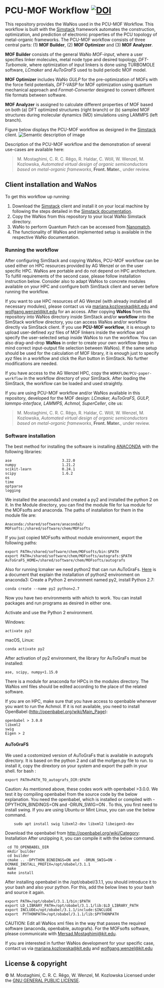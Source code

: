 # PCU-MOF Workflow  [![DOI](https://zenodo.org/badge/450835577.svg)](https://zenodo.org/badge/latestdoi/450835577)

This repository provides the WaNos used in the PCU-MOF Workflow. This workflow is built with the [Simstack](https://www.simstack.de/) framework automates the construction, optimization, and prediction of electronic properties of the PCU topology of metal-organic frameworks. The PCU-MOF workflow consists of three central parts: (1) **MOF Builder**, (2) **MOF Optimizer** and (3) **MOF Analyzer**. 

**MOF Builder** consists of the general WaNo *MOF-input*, where a user specifies linker molecules, metal node type and desired topology, *DFT-Turbomole*, where
optimization of input linkers is done using TURBOMOLE software, *LCmaker* and *AuToGraFS* used to build periodic MOF model. 

**MOF Optimizer** includes WaNo *GULP* for the pre-optimization of MOFs with the force field potentials, *DFT-VASP* for MOF optimization using quantum mechanical approach and *Format-Converter* designed to convert different file formats between software. 

**MOF Analyzer** is assigned to calculate different properties of MOF based on both (a) DFT optimized structures (right branch) or (b) sampled MOF structures during molecular dynamics (MD) simulations using LAMMPS (left branch).

Figure below displays the PCU-MOF workflow as designed in the [Simstack](https://www.simstack.de/) client.
![Semantic description of image](workflow.png)

Description of the PCU-MOF workflow and the demonstration of several use-cases are available here:
>M. Mostaghimi, C. R. C. Rêgo, R. Haldar, C. Wöll, W. Wenzel, M. Kozlowska, *Automated virtual design of organic semiconductors based on metal-organic frameworks*, **Front. Mater.**, under review.

## Client installation and WaNos

To get this workflow up running: 
 1. Download the [Simstack](https://www.simstack.de/) client and install it on your local machine by following the steps detailed in the [Simstack documentation](https://simstack.readthedocs.io/en/latest/installation/index.html). 
 3. Copy the WaNos from this repository to your local WaNo Simstack directory.
 4. WaNo to perform Quantum Patch can be accessed from [Nanomatch](https://www.nanomatch.de/virtual-lab/virtual-design-tools/quantumpatch/). 
 5. The functionality of WaNos and implemented setup is available in the respective WaNo documentation.

### Running the workflow
After configuring SimStack and copying WaNos, PCU-MOF workflow can be used either on HPC resources provided by AG Wenzel or on the user specific HPC. WaNos are portable and do not depend on HPC architecture. To fulfill requirements of the second case, please follow installation instruction below. Consider also to adapt WaNos to concrete modules available on your HPC and configure both SimStack client and server before running the workflow.

If you want to use HPC resources of AG Wenzel (with already installed all necessary modules), please contact us via mariana.kozlowska@kit.edu and wolfgang.wenzel@kit.edu for an access. After copying **WaNos** from this repository into WaNos directory inside SimStack and/or **workflow** into the SimStack workflow directory, you can access WaNos and/or workflow directly via SimStack client. If you use **PCU-MOF workflow**, it is enough to upload user-defined *xyz* files of MOF linkers inside the workflow and specify the user-selected setup inside WaNos to run the workflow. You can also drag-and-drop **WaNos** in order to create your own workflow (keep in mind correct input-output file selection between WaNos). If the same setup should be used for the calculation of MOF library, it is enough just to specify *xyz* files in a workflow and click the *Run* button in SimStack. No further modifications are needed.

If you have access to the AG Wenzel HPC, copy the `WORKFLOW/PCU-paper-workflow` in the workflow directory of your SimStack. After loading the SimStack, the workflow can be loaded and used straightly.

If you are using PCU-MOF workflow and/or WaNos available in this repository, developed for the MOF design: *LCmaker, AuToGraFS, GULP, lammps-interface,
LAMMPS, Achmol, SuperCeller*, cite us:
>M. Mostaghimi, C. R. C. Rêgo, R. Haldar, C. Wöll, W. Wenzel, M. Kozlowska, *Automated virtual design of organic semiconductors based on metal-organic frameworks*, **Front. Mater.**, under review.

### Software installation
The best method for installing the software is installing [ANACONDA](https://docs.anaconda.com/anaconda/install/index.html) with the following libraries:

```
ase                       3.22.0
numpy                     1.21.2
scikit-learn              0.24.1
scipy                     1.6.2
os
time 
optparse
logging
```
We installed the anaconda3 and created a py2 and installed the python 2 on it. In the Module directory, you can find the module file for lua module for the MOFsofts and anaconda. The paths of installation for them in the module file are:
 
```
Anaconda:/shared/software/anaconda3/
MOFsofts:/shared/software/chem/MOFsofts
```

If you just copied MOFsofts without module environment, export the following paths:

```
export PATH=/shared/software/chem/MOFsofts/bin:$PATH
export PATH=/shared/software/chem/MOFsofts/autografs:$PATH
AuToGraFS_HOME=/shared/software/chem/MOFsofts/autografs
```

Also for running lcmaker we need python2 that can run AuToGraFs. [Here](https://docs.anaconda.com/anaconda/user-guide/tasks/switch-environment/) is a document that explain the installation of python2 environment on anaconda3:
Create a Python 2 environment named py2, install Python 2.7:

```
conda create --name py2 python=2.7
```

Now you have two environments with which to work. You can install packages and run programs as desired in either one.

Activate and use the Python 2 environment.

Windows:

```
activate py2
```

macOS, Linux:

```
conda activate py2
```

After activation of py2 environment, the library for AuToGraFs must be installed:

```
ase, scipy, numpy<1.15.0
```

There is a module for anaconda for HPCs in the modules directory. The WaNos xml files should be edited according to the place of the related software. 

If you are on HPC, make sure that you have access to openbable whenever you want to run the Achmol.
If it is not available, you need to install OpenBabel (http://openbabel.org/wiki/Main_Page):

```
openbabel > 3.0.0
libxml2
swig
Eigen > 2
```
#### AuToGraFS
We used a costomized version of AuToGraFs that is available in autografs directory. It is based on the python 2 and call the mofgen.py file to run. to install it, copy the dirextory on your system and export the path in your shell. for bash :

```
export PATH=PATH_TO_autografs_DIR:$PATH
```

Caution:
As mentioned above, these codes work with openbabel >3.0.0. We test it by compiling openbabel from the source code by the below explanation.
You need the openbabel, which is installed or compiled with -DPYTHON_BINDINGS=ON and  -DRUN_SWIG=ON . To this, you first need to install swing. If you are using Ubuntu or Mint Linux, you can use the below command.

        sudo apt install swig libxml2-dev libxml2 libeigen3-dev 

Download the openbabel from http://openbabel.org/wiki/Category:
Installation
After unzipping it, you can compile it with the below command.

```
 cd TO_OPENBABEL_DIR
 mkdir builder
 cd builder
 cmake .. -DPYTHON_BINDINGS=ON and  -DRUN_SWIG=ON -DCMAKE_INSTALL_PREFIX=/opt/obabel/3.1.1
 make
 make install
```

After installing openbabel in the /opt/obabel/3.1.1, you should introduce it to your bash and also your python. For this, add the below lines to your bash and source it again.

```
export PATH=/opt/obabel/3.1.1/bin:$PATH
export LD_LIBRARY_PATH=/opt/obabel/3.1.1/lib:$LD_LIBRARY_PATH
export INCLUDE=/opt/obabel/3.1.1/include:$INCLUDE
export  PYTHONPATH=/opt/obabel/3.1.1/lib:$PYTHONPATH
```

CAUTION:
Edit all WaNos xml files in the way that passes the required software (anaconda, openbable, autografs).
For the MOFsofts software, please communicate with Mersad.Mostaghimi@kit.edu.

If you are interested in further WaNos development for your specific case, contact us via mariana.kozlowska@kit.edu and wolfgang.wenzel@kit.edu

## License & copyright
© M. Mostaghimi, C. R. C. Rêgo, W. Wenzel, M. Kozlowska
Licensed under the [GNU GENERAL PUBLIC LICENSE](LICENSE).
